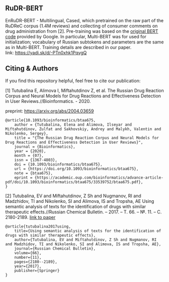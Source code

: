 ## RuDR-BERT

EnRuDR-BERT - Multilingual, Cased, which pretrained on the raw part of the RuDReC corpus (1.4M reviews) and collecting of consumer comments on drug administration from [2]. Pre-training was based on the [original BERT code](https://github.com/google-research/bert) provided by Google. In particular, Multi-BERT was for used for initialization; vocabulary of Russian subtokens and parameters are the same as in Multi-BERT. Training details are described in our paper. \
   link: https://yadi.sk/d/-PTn0xhk1PqvgQ
   

## Citing & Authors

If you find this repository helpful, feel free to cite our publication:

[1] Tutubalina E, Alimova I, Miftahutdinov Z, et al. The Russian Drug Reaction Corpus and Neural Models for Drug Reactions and Effectiveness Detection in User Reviews.//Bioinformatics. - 2020. 
   
   preprint: https://arxiv.org/abs/2004.03659
```
@article{10.1093/bioinformatics/btaa675,
    author = {Tutubalina, Elena and Alimova, Ilseyar and Miftahutdinov, Zulfat and Sakhovskiy, Andrey and Malykh, Valentin and Nikolenko, Sergey},
    title = "{The Russian Drug Reaction Corpus and Neural Models for Drug Reactions and Effectiveness Detection in User Reviews}",
    journal = {Bioinformatics},
    year = {2020},
    month = {07},
    issn = {1367-4803},
    doi = {10.1093/bioinformatics/btaa675},
    url = {https://doi.org/10.1093/bioinformatics/btaa675},
    note = {btaa675},
    eprint = {https://academic.oup.com/bioinformatics/advance-article-pdf/doi/10.1093/bioinformatics/btaa675/33539752/btaa675.pdf},
} 
```
[2] Tutubalina, EV and Miftahutdinov, Z Sh and Nugmanov, RI and Madzhidov, TI and Nikolenko, SI and Alimova, IS and Tropsha, AE Using semantic analysis of texts for the identification of drugs with similar therapeutic effects.//Russian Chemical Bulletin. – 2017. – Т. 66. – №. 11. – С. 2180-2189.
   [link to paper](https://www.researchgate.net/profile/Elena_Tutubalina/publication/323751823_Using_semantic_analysis_of_texts_for_the_identification_of_drugs_with_similar_therapeutic_effects/links/5bf7cfc3299bf1a0202cbc1f/Using-semantic-analysis-of-texts-for-the-identification-of-drugs-with-similar-therapeutic-effects.pdf)
```
@article{tutubalina2017using,
    title={Using semantic analysis of texts for the identification of drugs with similar therapeutic effects},
    author={Tutubalina, EV and Miftahutdinov, Z Sh and Nugmanov, RI and Madzhidov, TI and Nikolenko, SI and Alimova, IS and Tropsha, AE},
    journal={Russian Chemical Bulletin},
    volume={66},
    number={11},
    pages={2180--2189},
    year={2017},
    publisher={Springer}
}
```
